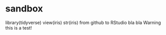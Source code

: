 # sandbox
library(tidyverse)
view(iris)
str(iris)
from github to RStudio
bla bla
Warning this is a test!
